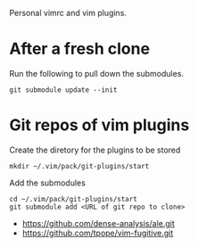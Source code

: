Personal vimrc and vim plugins.

# After a fresh clone

Run the following to pull down the submodules.

```shell
git submodule update --init
```

# Git repos of vim plugins

Create the diretory for the plugins to be stored
```shell
mkdir ~/.vim/pack/git-plugins/start
```

Add the submodules
```
cd ~/.vim/pack/git-plugins/start
git submodule add <URL of git repo to clone>
```

* https://github.com/dense-analysis/ale.git
* https://github.com/tpope/vim-fugitive.git

